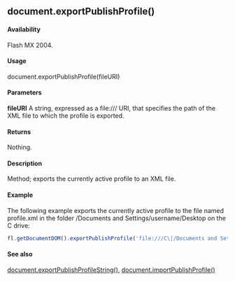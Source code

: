 ## document.exportPublishProfile()

#### Availability

Flash MX 2004.

#### Usage

document.exportPublishProfile(fileURI)

#### Parameters

**fileURI** A string, expressed as a file:/// URI, that specifies the path of the XML file to which the profile is exported.

#### Returns

Nothing.

#### Description

Method; exports the currently active profile to an XML file.

#### Example

The following example exports the currently active profile to the file named profile.xml in the
folder /Documents and Settings/username/Desktop on the C drive:


```javascript
fl.getDocumentDOM().exportPublishProfile('file:///C\|/Documents and Settings/username/Desktop/profile.xml');

```
#### See also

[document.exportPublishProfileString()](../Document_object/docume66.md), [document.importPublishProfile()](../Document_object/docume94.md)

<span id="document.exportPublishProfileString()" class="anchor"></span>
